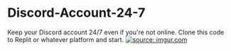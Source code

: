 # Discord-Account-24-7
Keep your Discord account 24/7 even if you're not online. Clone this code to Replit or whatever platform and start.
<a href="https://imgur.com/f4MsXqc"><img src="https://i.imgur.com/f4MsXqc.jpg" title="source: imgur.com" /></a>
